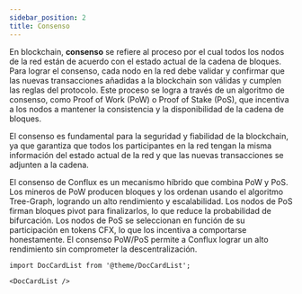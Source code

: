 ```yaml
---
sidebar_position: 2
title: Consenso
---
```


En blockchain, **consenso** se refiere al proceso por el cual todos los nodos de la red están de acuerdo con el estado actual de la cadena de bloques. Para lograr el consenso, cada nodo en la red debe validar y confirmar que las nuevas transacciones añadidas a la blockchain son válidas y cumplen las reglas del protocolo. Este proceso se logra a través de un algoritmo de consenso, como Proof of Work (PoW) o Proof of Stake (PoS), que incentiva a los nodos a mantener la consistencia y la disponibilidad de la cadena de bloques.

El consenso es fundamental para la seguridad y fiabilidad de la blockchain, ya que garantiza que todos los participantes en la red tengan la misma información del estado actual de la red y que las nuevas transacciones se adjunten a la cadena.

El consenso de Conflux es un mecanismo híbrido que combina PoW y PoS. Los mineros de PoW producen bloques y los ordenan usando el algoritmo Tree-Graph, logrando un alto rendimiento y escalabilidad. Los nodos de PoS firman bloques pivot para finalizarlos, lo que reduce la probabilidad de bifurcación. Los nodos de PoS se seleccionan en función de su participación en tokens CFX, lo que los incentiva a comportarse honestamente. El consenso PoW/PoS permite a Conflux lograr un alto rendimiento sin comprometer la descentralización.

```mdx-code-block
import DocCardList from '@theme/DocCardList';

<DocCardList />
```
